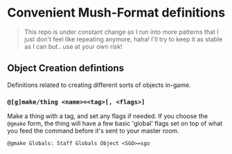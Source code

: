 # Convenient Mush-Format definitions

> This repo is under constant change as I run into more patterns that I just don't feel like repeating anymore, haha! I'll try to keep it as stable as I can but.. use at your own risk!

## Object Creation defintions

Definitions related to creating different sorts of objects in-game.

### `@[g]make/thing <name>=<tag>[, <flags>]`

Make a thing with a tag, and set any flags if needed.  If you choose the `@gmake` form, the thing will have a few basic 'global' flags set on top of what you feed the command before it's sent to your master room.

```
@gmake Globals: Staff Globals Object <SGO>=sgo
```
